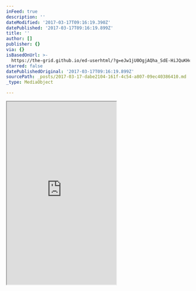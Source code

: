 ```yaml
---
inFeed: true
description: ''
dateModified: '2017-03-17T09:16:19.390Z'
datePublished: '2017-03-17T09:16:19.899Z'
title: ''
author: []
publisher: {}
via: {}
isBasedOnUrl: >-
  https://the-grid.github.io/ed-userhtml/?g=eJw1jU0OgjAQha_SdE-HiJQuKHcZZxqZKkiYhsTbi6nuXt7P90aWw9ATVaPFLWlJe7MkFrSGsWDVjXC0fSAMncchhdZ7HnzX8m3Aszgnuc8l2msf7DTCSZxGpV22YlDfKxndKVoALViE3O_G0WuBrKD8gOPiWvjfZzywzpszc4usLusXXM3pA7wKPEM
starred: false
datePublishedOriginal: '2017-03-17T09:16:19.899Z'
sourcePath: _posts/2017-03-17-dabe2104-161f-4c54-a807-09ec40386410.md
_type: MediaObject

---
```

<iframe src="https://the-grid.github.io/ed-userhtml/?g=eJw1jU0OgjAQha_SdE-HiJQuKHcZZxqZKkiYhsTbi6nuXt7P90aWw9ATVaPFLWlJe7MkFrSGsWDVjXC0fSAMncchhdZ7HnzX8m3Aszgnuc8l2msf7DTCSZxGpV22YlDfKxndKVoALViE3O_G0WuBrKD8gOPiWvjfZzywzpszc4usLusXXM3pA7wKPEM" height="500" style=""></iframe>